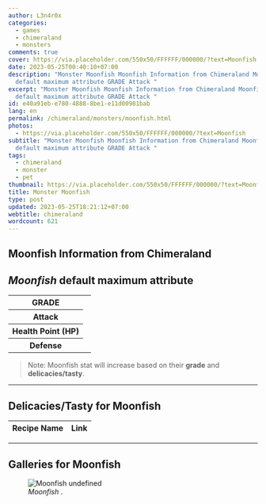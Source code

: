 ```yaml
---
author: L3n4r0x
categories:
  - games
  - chimeraland
  - monsters
comments: true
cover: https://via.placeholder.com/550x50/FFFFFF/000000/?text=Moonfish
date: 2023-05-25T00:40:10+07:00
description: "Monster Moonfish Moonfish Information from Chimeraland Moonfish
  default maximum attribute GRADE Attack "
excerpt: "Monster Moonfish Moonfish Information from Chimeraland Moonfish
  default maximum attribute GRADE Attack "
id: e40a91eb-e780-4888-8be1-e11d00981bab
lang: en
permalink: /chimeraland/monsters/moonfish.html
photos:
  - https://via.placeholder.com/550x50/FFFFFF/000000/?text=Moonfish
subtitle: "Monster Moonfish Moonfish Information from Chimeraland Moonfish
  default maximum attribute GRADE Attack "
tags:
  - chimeraland
  - monster
  - pet
thumbnail: https://via.placeholder.com/550x50/FFFFFF/000000/?text=Moonfish
title: Monster Moonfish
type: post
updated: 2023-05-25T18:21:12+07:00
webtitle: chimeraland
wordcount: 621
---
```


<link
  rel="stylesheet"
  href="https://rawcdn.githack.com/dimaslanjaka/Web-Manajemen/870a349/css/bootstrap-5-3-0-alpha3-wrapper.css"
/>
<section id="bootstrap-wrapper">
  <div data-bs-theme="dark">
    <h2>Moonfish Information from Chimeraland</h2>
    <h2 id="attribute"><i>Moonfish</i> default maximum attribute</h2>
    <div class="row">
      <div class="col mb-2">
        <div class="card">
          <div class="card-body">
            <table>
              <tr>
                <th>GRADE</th>
                <td><br /></td>
              </tr>
              <tr>
                <th>Attack</th>
                <td></td>
              </tr>
              <tr>
                <th>Health Point (HP)</th>
                <td></td>
              </tr>
              <tr>
                <th>Defense</th>
                <td></td>
              </tr>
            </table>
          </div>
        </div>
      </div>
    </div>
    <blockquote class="bd-callout bd-callout-warning">
      Note: Moonfish stat will increase based on their <b>grade</b> and
      <b>delicacies/tasty</b>.
    </blockquote>
    <hr />
    <h2 id="delicacies">Delicacies/Tasty for Moonfish</h2>
    <div class="card">
      <div class="card-body">
        <div class="table-responsive">
          <table class="table table-striped">
            <thead>
              <tr>
                <th>Recipe Name</th>
                <th>Link</th>
              </tr>
            </thead>
            <tbody></tbody>
          </table>
        </div>
      </div>
    </div>
    <hr />
    <div id="gallery">
      <h2>Galleries for Moonfish</h2>
      <div class="row">
        <div class="col-lg-6 col-12">
          <figure>
            <img
              src="https://www.webmanajemen.com/undefined"
              alt="Moonfish undefined"
            />
            <figcaption style="word-wrap: break-word">
              <i>Moonfish</i> .
            </figcaption>
          </figure>
        </div>
      </div>
    </div>
  </div>
</section>